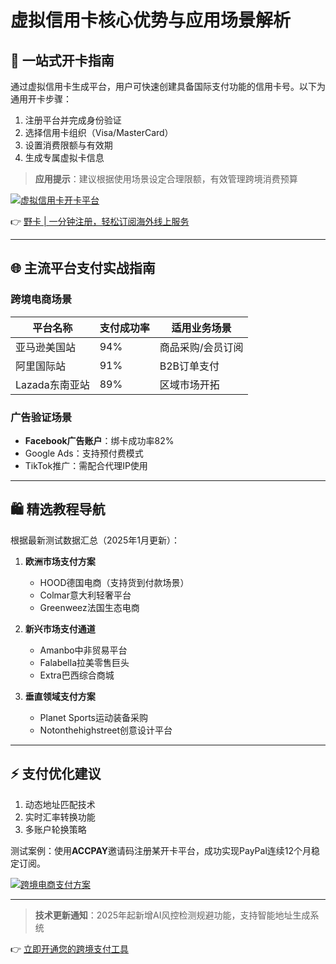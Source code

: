 # 虚拟信用卡核心优势与应用场景解析

## 🔑 一站式开卡指南
通过虚拟信用卡生成平台，用户可快速创建具备国际支付功能的信用卡号。以下为通用开卡步骤：
1. 注册平台并完成身份验证
2. 选择信用卡组织（Visa/MasterCard）
3. 设置消费限额与有效期
4. 生成专属虚拟卡信息

> **应用提示**：建议根据使用场景设定合理限额，有效管理跨境消费预算

[![虚拟信用卡开卡平台](https://via.placeholder.com/800x400)](https://bbtdd.com/yeka)

👉 [野卡 | 一分钟注册，轻松订阅海外线上服务](https://bbtdd.com/yeka)

---

## 🌐 主流平台支付实战指南

### 跨境电商场景
| 平台名称       | 支付成功率 | 适用业务场景               |
|----------------|------------|---------------------------|
| 亚马逊美国站   | 94%        | 商品采购/会员订阅          |
| 阿里国际站     | 91%        | B2B订单支付               |
| Lazada东南亚站 | 89%        | 区域市场开拓               |

### 广告验证场景
- **Facebook广告账户**：绑卡成功率82%
- Google Ads：支持预付费模式
- TikTok推广：需配合代理IP使用

---

## 🛍️ 精选教程导航
根据最新测试数据汇总（2025年1月更新）：

1. **欧洲市场支付方案**
   - HOOD德国电商（支持货到付款场景）
   - Colmar意大利轻奢平台
   - Greenweez法国生态电商

2. **新兴市场支付通道**
   - Amanbo中非贸易平台
   - Falabella拉美零售巨头
   - Extra巴西综合商城

3. **垂直领域支付方案**
   - Planet Sports运动装备采购
   - Notonthehighstreet创意设计平台

---

## ⚡ 支付优化建议
1. 动态地址匹配技术
2. 实时汇率转换功能
3. 多账户轮换策略

测试案例：使用**ACCPAY**邀请码注册某开卡平台，成功实现PayPal连续12个月稳定订阅。

[![跨境电商支付方案](https://via.placeholder.com/800x400)](https://bbtdd.com/yeka)

---

> **技术更新通知**：2025年起新增AI风控检测规避功能，支持智能地址生成系统

👉 [立即开通您的跨境支付工具](https://bbtdd.com/yeka)